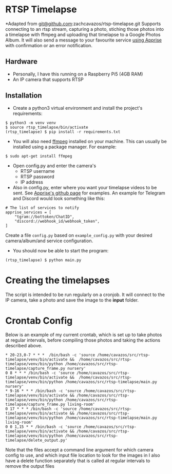 # RTSP Timelapse
*Adapted from git@github.com:zachcavazos/rtsp-timelapse.git
Supports connecting to an rtsp stream, capturing a photo, stiching those photos into a timelapse with ffmpeg
and uploading that timelapse to a Google Photos Album. It will also send a message to your favourite service
 [using Apprise](https://github.com/caronc/apprise) with confirmation or an error notification.

## Hardware
- Personally, I have this running on a Raspberry Pi5 (4GB RAM)
- An IP camera that supports RTSP

## Installation
- Create a python3 virtual environment and install the project's requirements:
```
$ python3 -m venv venv
$ source rtsp_timelapse/bin/activate
(rtsp_timelapse) $ pip install -r requirements.txt
```
- You will also need [ffmpeg](https://ffmpeg.org/) installed on your machine.  This can usually be
installed using a package manager.  For example:
```
$ sudo apt-get install ffmpeg
```
- Open config.py and enter the camera's
  - RTSP username
  - RTSP password
  - IP address
- Also in config.py, enter where you want your timelapse videos to be sent. See
[Apprise's github page](https://github.com/caronc/apprise) for examples. An
example for Telegram and Discord would look something like this:
```
# The list of services to notify
apprise_services = [
    "tgram://bottoken/ChatID",
    "discord://webhook_id/webhook_token",
]
```

Create a file `config.py` based on `example_config.py` with your desired camera/album/and service configuration.

- You should now be able to start the program:
```
(rtsp_timelapse) $ python main.py
```

# Creating the timelapses
The script is intended to be run regularly on a cronjob.  It will connect to the IP camera, take a photo 
and save the image to the **input** folder.

# Crontab Config
Below is an example of my current crontab, which is set up to take photos at regular intervals, before 
compiling those photos and taking the actions described above.
```
* 20-23,0-7 * * *  /bin/bash -c 'source /home/cavazos/src/rtsp-timelapse/venv/bin/activate &&  /home/cavazos/src/rtsp-timelapse/venv/bin/python /home/cavazos/src/rtsp-timelapse/capture_frame.py nursery'
0 8 * * * /bin/bash -c 'source /home/cavazos/src/rtsp-timelapse/venv/bin/activate &&  /home/cavazos/src/rtsp-timelapse/venv/bin/python /home/cavazos/src/rtsp-timelapse/main.py nursery'
* 9-16 * * * /bin/bash -c 'source /home/cavazos/src/rtsp-timelapse/venv/bin/activate && /home/cavazos/src/rtsp-timelapse/venv/bin/python /home/cavazos/src/rtsp-timelapse/capture_frame.py living-room'
0 17 * * * /bin/bash -c 'source /home/cavazos/src/rtsp-timelapse/venv/bin/activate && /home/cavazos/src/rtsp-timelapse/venv/bin/python /home/cavazos/src/rtsp-timelapse/main.py living-room'
0 0 1,15 * * /bin/bash -c 'source /home/cavazos/src/rtsp-timelapse/venv/bin/activate && /home/cavazos/src/rtsp-timelapse/venv/bin/python /home/cavazos/src/rtsp-timelapse/delete_output.py'
```
Note that the files accept a command line argument for which camera config to use, and which input file
location to look for the images in
I also have a delete function separately that is called at regular intervals to remove the output files
